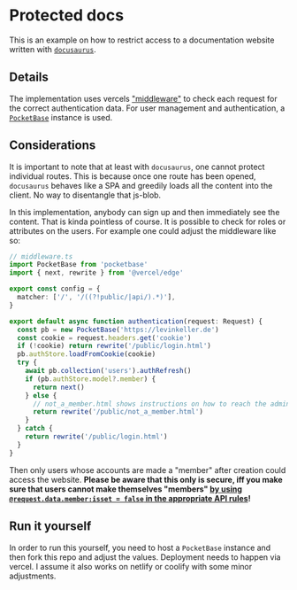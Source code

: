 # Protected docs

This is an example on how to restrict access to a documentation website written
with [`docusaurus`](https://docusaurus.io/).

## Details

The implementation uses vercels ["middleware"](./middleware.ts) to check each
request for the correct authentication data. For user management and
authentication, a [`PocketBase`](https://pocketbase.io/) instance is used.

## Considerations

It is important to note that at least with `docusaurus`, one cannot protect
individual routes. This is because once one route has been opened, `docusaurus`
behaves like a SPA and greedily loads all the content into the client. No way to
disentangle that js-blob.

In this implementation, anybody can sign up and then immediately see the
content. That is kinda pointless of course. It is possible to check for roles or
attributes on the users. For example one could adjust the middleware like so:

```typescript
// middleware.ts
import PocketBase from 'pocketbase'
import { next, rewrite } from '@vercel/edge'

export const config = {
  matcher: ['/', '/((?!public/|api/).*)'],
}

export default async function authentication(request: Request) {
  const pb = new PocketBase('https://levinkeller.de')
  const cookie = request.headers.get('cookie')
  if (!cookie) return rewrite('/public/login.html')
  pb.authStore.loadFromCookie(cookie)
  try {
    await pb.collection('users').authRefresh()
    if (pb.authStore.model?.member) {
      return next()
    } else {
      // not_a_member.html shows instructions on how to reach the admin to make the person a member.
      return rewrite('/public/not_a_member.html')
    }
  } catch {
    return rewrite('/public/login.html')
  }
}
```

Then only users whose accounts are made a "member" after creation could access
the website. **Please be aware that this only is secure, iff you make sure that
users cannot make themselves "members"
[by using `@request.data.member:isset = false` in the appropriate API rules](https://github.com/pocketbase/pocketbase/discussions/5486#discussioncomment-10556948)!**

## Run it yourself

In order to run this yourself, you need to host a `PocketBase` instance and then
fork this repo and adjust the values. Deployment needs to happen via vercel. I
assume it also works on netlify or coolify with some minor adjustments.

